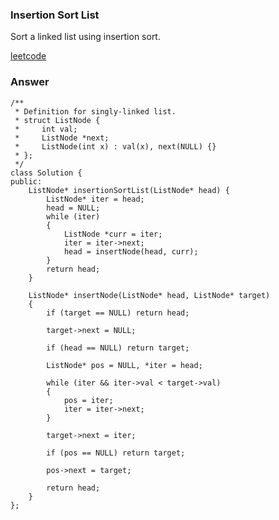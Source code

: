 ### Insertion Sort List
Sort a linked list using insertion sort.

[leetcode](https://leetcode.com/problems/insertion-sort-list/description/)

### Answer 

	/**
	 * Definition for singly-linked list.
	 * struct ListNode {
	 *     int val;
	 *     ListNode *next;
	 *     ListNode(int x) : val(x), next(NULL) {}
	 * };
	 */
	class Solution {
	public:
	    ListNode* insertionSortList(ListNode* head) {
	        ListNode* iter = head;
	        head = NULL;
	        while (iter)
	        {
	            ListNode *curr = iter;
	            iter = iter->next;
	            head = insertNode(head, curr);
	        }
	        return head;
	    }
	    
	    ListNode* insertNode(ListNode* head, ListNode* target)
	    {
	        if (target == NULL) return head;
	        
	        target->next = NULL;
	        
	        if (head == NULL) return target;
	        
	        ListNode* pos = NULL, *iter = head;
	        
	        while (iter && iter->val < target->val)
	        {
	            pos = iter;
	            iter = iter->next;
	        }
	        
	        target->next = iter;
	        
	        if (pos == NULL) return target;
	        
	        pos->next = target;
	        
	        return head;
	    }
	};